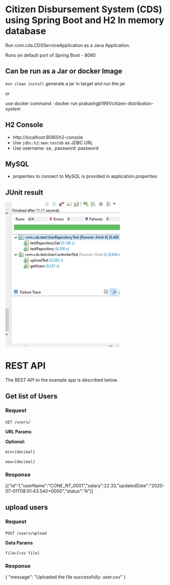 # Citizen Disbursement System (CDS)  using Spring Boot and H2 In memory database

Run com.cds.CDSServiceApplication as a Java Application.

Runs on default port of Spring Boot - 8080 

## Can be run as a Jar or docker Image

`mvn clean install` generate a jar in target and run the jar.

or

use docker command : docker run prakashgb1991/citizen-distribution-system


## H2 Console

- http://localhost:8080/h2-console
- Use `jdbc:h2:mem:testdb` as JDBC URL 
- Use username: sa , password: password

## MySQL

- properties to connect to MySQL is provided in application.properties

## JUnit result

![alt text](https://github.com/prakashgb1991/CDS/blob/master/2020-07-01_14h57_54.png)

# REST API

The REST API to the example app is described below.

## Get list of Users

### Request

`GET /users/`

**URL Params**

**Optional:**

`min=[decimal]`

`max=[decimal]`

### Response

[{"id":1,"userName":"CONE_NT_0001","salary":22.33,"updatedDate":"2020-07-01T08:01:43.540+0000","status":"A"}]

## upload users

### Request

`POST /users/upload`

**Data Params**

`file=[csv file]`

### Response

{
    "message": "Uploaded the file successfully: user.csv"
}